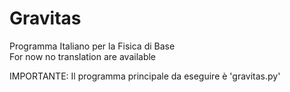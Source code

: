# Gravitas
Programma Italiano per la Fisica di Base<br>
For now no translation are available

IMPORTANTE: Il programma principale da eseguire è 'gravitas.py'
